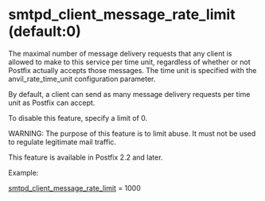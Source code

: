 # smtpd_client_message_rate_limit (default:0) 


The maximal number of message delivery requests that any client is
allowed to make to this service per time unit, regardless of whether
or not Postfix actually accepts those messages.  The time unit is
specified with the anvil_rate_time_unit configuration parameter.



By default, a client can send as many message delivery requests
per time unit as Postfix can accept.



To disable this feature, specify a limit of 0.



WARNING: The purpose of this feature is to limit abuse. It must
not be used to regulate legitimate mail traffic.



This feature is available in Postfix 2.2 and later.



Example:



<a href="postconf.5.html#smtpd_client_message_rate_limit">smtpd_client_message_rate_limit</a> = 1000



